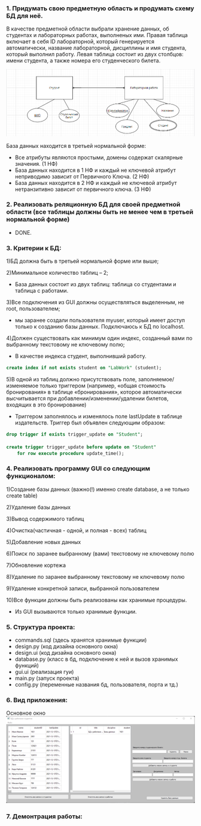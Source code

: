 ### 1.    Придумать свою предметную область и продумать схему БД для неё.

В качестве предметной области выбрали хранение данных, об студентах и лабораторных работах, выполненых ими. Правая таблица включает в себя ID лабораторной, который генерируется автоматически, название лабораторной, дисциплины и имя студента, который выполнил работу. Левая таблица состоит из двух столбцов: имени студента, а также номера его студенческого билета. 

![Диаграмма "сущность-связь"](Diagram.png)

База данных находится в третьей нормальной форме:
 - Все атрибуты являются простыми, домены содержат скалярные значения. (1 НФ)
 - База данных находится в 1 НФ и каждый не ключевой атрибут неприводимо зависит от Первичного Ключа. (2 НФ)
 - База данных находится в 2 НФ и каждый не ключевой атрибут нетранзитивно зависит от первичного ключа. (3 НФ)
### 2.    Реализовать реляционную БД для своей предметной области (все таблицы должны быть не менее чем в третьей нормальной форме)

- DONE.

### 3.    Критерии к БД:
1)БД должна быть в третьей нормальной форме или выше;

2)Минимальное количество таблиц – 2;
- База данных состоит из двух таблиц: таблица со студентами и таблица с работами.

3)Все подключения из GUI должны осуществляться выделенным, не root, пользователем;
- мы заранее создали пользователя myuser, который имеет доступ только к созданию базы данных. Подключаюсь к БД по localhost.

4)Должен существовать как минимум один индекс, созданный вами по выбранному текстовому не ключевому полю;
- В качестве индекса студент, выполнивший работу.

```sql
create index if not exists student on "LabWork" (student);
```

5)В одной из таблиц должно присутствовать поле, заполняемое/изменяемое только триггером (например, «общая стоимость бронирования» в таблице «бронирования», которое автоматически высчитывается при добавлении/изменении/удалении билетов, входящих в это бронирование)

- Триггером заполнялось и изменялось поле lastUpdate в таблице издательств. Триггер был объявлен следующим образом: 
```sql
drop trigger if exists trigger_update on "Student";

create trigger trigger_update before update on "Student" 
    for row execute procedure update_time();
```

### 4.    Реализовать программу GUI со следующим функционалом:

1)Создание базы данных (важно(!) именно create database, а не только create table)

2)Удаление базы данных

3)Вывод содержимого таблиц

4)Очистка(частичная - одной, и полная - всех) таблиц

5)Добавление новых данных

6)Поиск по заранее выбранному (вами) текстовому не ключевому полю

7)Обновление кортежа

8)Удаление по заранее выбранному текстовому не ключевому полю

9)Удаление конкретной записи, выбранной пользователем

10)Все функции должны быть реализованы как хранимые процедуры. 

 - Из GUI вызываются только хранимые функции. 
 
 ### 5. Структура проекта: 
 
 - commands.sql (здесь хранятся хранимые функции)
 - design.py (код дизайна основного окна)
 - design.ui (код дизайна основного окна)
 - database.py (класс в бд, подключение к ней и вызов хранимых функций)
 - gui.ui (реализация гуи)
 - main.py (запуск проекта)
 - config.py (переменные названия бд, пользователя, порта и тд.)
 
 ### 6. Вид приложения:


Основное окно 
![img.png](img.png)


### 7. Демонтрация работы: 

